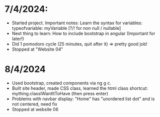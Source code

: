 # 7/4/2024:

- Started project.
  Important notes:
  Learn the syntax for variables: typeofvariable: myVariable [?/! for non null / nullable]
- Next thing to learn: How to include bootstrap in angular (Important for later!)
- Did 1 pomodoro cycle (25 minutes, quit after it) => pretty good job!
- Stopped at "Website 04"

# 8/4/2024

- Used bootstrap, created components via ng g c.
- Built site header, made CSS class, learned the html class shortcut: mything.classIWantItToHave (then press enter)
- Problems with navbar display: "Home" has "unordered list dot" and is not centered, need fix
- Stopped at website 06
